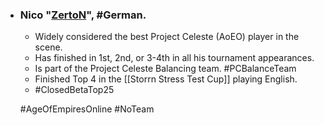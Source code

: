 -   ### Nico "[ZertoN](https://liquipedia.net/ageofempires/ZertoN)", #German.
    -   Widely considered the best Project Celeste (AoEO) player in the scene.
    -   Has finished in 1st, 2nd, or 3-4th in all his tournament appearances.
    -   Is part of the Project Celeste Balancing team. #PCBalanceTeam
    -   Finished Top 4 in the [[Storrn Stress Test Cup]] playing English.
    -   #ClosedBetaTop25 
    
	#AgeOfEmpiresOnline #NoTeam 